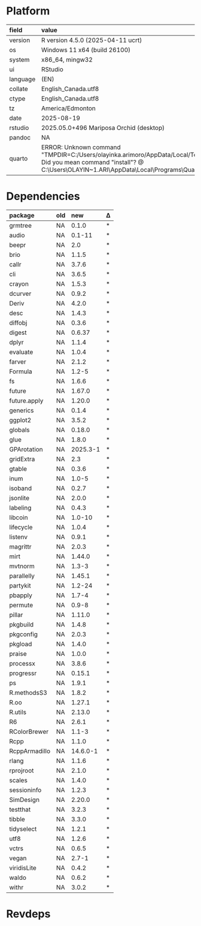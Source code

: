 # Platform

|field    |value                                                                                                                                                                                                          |
|:--------|:--------------------------------------------------------------------------------------------------------------------------------------------------------------------------------------------------------------|
|version  |R version 4.5.0 (2025-04-11 ucrt)                                                                                                                                                                              |
|os       |Windows 11 x64 (build 26100)                                                                                                                                                                                   |
|system   |x86_64, mingw32                                                                                                                                                                                                |
|ui       |RStudio                                                                                                                                                                                                        |
|language |(EN)                                                                                                                                                                                                           |
|collate  |English_Canada.utf8                                                                                                                                                                                            |
|ctype    |English_Canada.utf8                                                                                                                                                                                            |
|tz       |America/Edmonton                                                                                                                                                                                               |
|date     |2025-08-19                                                                                                                                                                                                     |
|rstudio  |2025.05.0+496 Mariposa Orchid (desktop)                                                                                                                                                                        |
|pandoc   |NA                                                                                                                                                                                                             |
|quarto   |ERROR: Unknown command "TMPDIR=C:/Users/olayinka.arimoro/AppData/Local/Temp/RtmpsNCmQ5/file14a946512781". Did you mean command "install"? @ C:\Users\OLAYIN~1.ARI\AppData\Local\Programs\Quarto\bin\quarto.exe |

# Dependencies

|package       |old |new      |Δ  |
|:-------------|:---|:--------|:--|
|grmtree       |NA  |0.1.0    |*  |
|audio         |NA  |0.1-11   |*  |
|beepr         |NA  |2.0      |*  |
|brio          |NA  |1.1.5    |*  |
|callr         |NA  |3.7.6    |*  |
|cli           |NA  |3.6.5    |*  |
|crayon        |NA  |1.5.3    |*  |
|dcurver       |NA  |0.9.2    |*  |
|Deriv         |NA  |4.2.0    |*  |
|desc          |NA  |1.4.3    |*  |
|diffobj       |NA  |0.3.6    |*  |
|digest        |NA  |0.6.37   |*  |
|dplyr         |NA  |1.1.4    |*  |
|evaluate      |NA  |1.0.4    |*  |
|farver        |NA  |2.1.2    |*  |
|Formula       |NA  |1.2-5    |*  |
|fs            |NA  |1.6.6    |*  |
|future        |NA  |1.67.0   |*  |
|future.apply  |NA  |1.20.0   |*  |
|generics      |NA  |0.1.4    |*  |
|ggplot2       |NA  |3.5.2    |*  |
|globals       |NA  |0.18.0   |*  |
|glue          |NA  |1.8.0    |*  |
|GPArotation   |NA  |2025.3-1 |*  |
|gridExtra     |NA  |2.3      |*  |
|gtable        |NA  |0.3.6    |*  |
|inum          |NA  |1.0-5    |*  |
|isoband       |NA  |0.2.7    |*  |
|jsonlite      |NA  |2.0.0    |*  |
|labeling      |NA  |0.4.3    |*  |
|libcoin       |NA  |1.0-10   |*  |
|lifecycle     |NA  |1.0.4    |*  |
|listenv       |NA  |0.9.1    |*  |
|magrittr      |NA  |2.0.3    |*  |
|mirt          |NA  |1.44.0   |*  |
|mvtnorm       |NA  |1.3-3    |*  |
|parallelly    |NA  |1.45.1   |*  |
|partykit      |NA  |1.2-24   |*  |
|pbapply       |NA  |1.7-4    |*  |
|permute       |NA  |0.9-8    |*  |
|pillar        |NA  |1.11.0   |*  |
|pkgbuild      |NA  |1.4.8    |*  |
|pkgconfig     |NA  |2.0.3    |*  |
|pkgload       |NA  |1.4.0    |*  |
|praise        |NA  |1.0.0    |*  |
|processx      |NA  |3.8.6    |*  |
|progressr     |NA  |0.15.1   |*  |
|ps            |NA  |1.9.1    |*  |
|R.methodsS3   |NA  |1.8.2    |*  |
|R.oo          |NA  |1.27.1   |*  |
|R.utils       |NA  |2.13.0   |*  |
|R6            |NA  |2.6.1    |*  |
|RColorBrewer  |NA  |1.1-3    |*  |
|Rcpp          |NA  |1.1.0    |*  |
|RcppArmadillo |NA  |14.6.0-1 |*  |
|rlang         |NA  |1.1.6    |*  |
|rprojroot     |NA  |2.1.0    |*  |
|scales        |NA  |1.4.0    |*  |
|sessioninfo   |NA  |1.2.3    |*  |
|SimDesign     |NA  |2.20.0   |*  |
|testthat      |NA  |3.2.3    |*  |
|tibble        |NA  |3.3.0    |*  |
|tidyselect    |NA  |1.2.1    |*  |
|utf8          |NA  |1.2.6    |*  |
|vctrs         |NA  |0.6.5    |*  |
|vegan         |NA  |2.7-1    |*  |
|viridisLite   |NA  |0.4.2    |*  |
|waldo         |NA  |0.6.2    |*  |
|withr         |NA  |3.0.2    |*  |

# Revdeps

